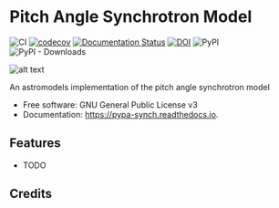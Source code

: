 # Pitch Angle Synchrotron Model
![CI](https://github.com/grburgess/pypa_synch/workflows/CI/badge.svg?branch=master)
[![codecov](https://codecov.io/gh/grburgess/pypa_synch/branch/master/graph/badge.svg)](https://codecov.io/gh/grburgess/pypa_synch)
[![Documentation Status](https://readthedocs.org/projects/pypa_synch/badge/?version=latest)](https://pypa_synch.readthedocs.io/en/latest/?badge=latest)
[![DOI](https://zenodo.org/badge/DOI/10.5281/zenodo.3372456.svg)](https://doi.org/10.5281/zenodo.3372456)
![PyPI](https://img.shields.io/pypi/v/pypa_synch)
![PyPI - Downloads](https://img.shields.io/pypi/dm/pypa_synch)

![alt text](https://raw.githubusercontent.com/grburgess/pypa_synch/master/docs/media/logo.png)


An astromodels implementation of the pitch angle synchrotron model


* Free software: GNU General Public License v3
* Documentation: https://pypa-synch.readthedocs.io.


## Features


* TODO

## Credits

